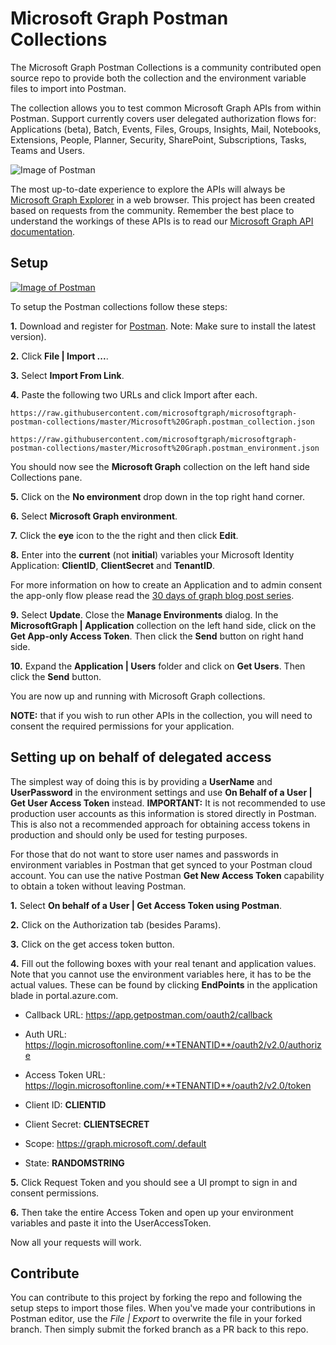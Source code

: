 # Microsoft Graph Postman Collections

The Microsoft Graph Postman Collections is a community contributed open source repo to provide both the collection and the environment variable files to import into Postman.

The collection allows you to test common Microsoft Graph APIs from within Postman. Support currently covers user delegated authorization flows for: Applications (beta), Batch, Events, Files, Groups, Insights, Mail, Notebooks, Extensions, People, Planner, Security, SharePoint, Subscriptions, Tasks, Teams and Users.

![Image of Postman](https://github.com/microsoftgraph/microsoftgraph-postman-collections/blob/master/images/postman.png?raw=true)

The most up-to-date experience to explore the APIs will always be [Microsoft Graph Explorer](https://developer.microsoft.com/en-us/graph/graph-explorer) in a web browser. This project has been created based on requests from the community. Remember the best place to understand the workings of these APIs is to read our [Microsoft Graph API documentation](https://docs.microsoft.com/en-us/graph/).

## Setup

[![Image of Postman](https://github.com/microsoftgraph/microsoftgraph-postman-collections/blob/master/images/video.png?raw=true)](https://www.youtube.com/watch?v=4tg-OBdv_8o)

To setup the Postman collections follow these steps:

**1.** Download and register for [Postman](https://www.getpostman.com/). Note: Make sure to install the latest version).

**2.** Click **File | Import ...**.

**3.** Select **Import From Link**.

**4.** Paste the following two URLs and click Import after each.

`https://raw.githubusercontent.com/microsoftgraph/microsoftgraph-postman-collections/master/Microsoft%20Graph.postman_collection.json`

`https://raw.githubusercontent.com/microsoftgraph/microsoftgraph-postman-collections/master/Microsoft%20Graph.postman_environment.json`

You should now see the **Microsoft Graph** collection on the left hand side Collections pane.

**5.** Click on the **No environment** drop down in the top right hand corner.

**6.** Select **Microsoft Graph environment**.

**7.** Click the **eye** icon to the the right and then click **Edit**.

**8.** Enter into the **current** (not **initial**) variables your Microsoft Identity Application: **ClientID**, **ClientSecret** and **TenantID**. 

For more information on how to create an Application and to admin consent the app-only flow please read the [30 days of graph blog post series](https://developer.microsoft.com/en-us/graph/blogs/30daysmsgraph-day-13-postman-to-make-microsoft-graph-calls/).

**9.** Select **Update**. Close the **Manage Environments** dialog. In the **MicrosoftGraph | Application** collection on the left hand side, click on the **Get App-only Access Token**. Then click the **Send** button on right hand side.

**10.** Expand the **Application | Users** folder and click on **Get Users**. Then click the **Send** button.

You are now up and running with Microsoft Graph collections.

**NOTE:** that if you wish to run other APIs in the collection, you will need to consent the required permissions for your application.

## Setting up on behalf of delegated access
The simplest way of doing this is by providing a **UserName** and **UserPassword** in the environment settings and use **On Behalf of a User | Get User Access Token** instead. **IMPORTANT:** It is not recommended to use production user accounts as this information is stored directly in Postman. This is also not a recommended approach for obtaining access tokens in production and should only be used for testing purposes.

For those that do not want to store user names and passwords in environment variables in Postman that get synced to your Postman cloud account. You can use the native Postman **Get New Access Token** capability to obtain a token without leaving Postman.

**1.** Select **On behalf of a User | Get Access Token using Postman**.

**2.** Click on the Authorization tab (besides Params).

**3.** Click on the get access token button.

**4.** Fill out the following boxes with your real tenant and application values. Note that you cannot use the environment variables here, it has to be the actual values. These can be found by clicking **EndPoints** in the application blade in portal.azure.com.

- Callback URL: https://app.getpostman.com/oauth2/callback

- Auth URL: https://login.microsoftonline.com/**TENANTID**/oauth2/v2.0/authorize

- Access Token URL: https://login.microsoftonline.com/**TENANTID**/oauth2/v2.0/token

- Client ID: **CLIENTID**

- Client Secret: **CLIENTSECRET**

- Scope: https://graph.microsoft.com/.default

- State: **RANDOMSTRING**

 
**5.** Click Request Token and you should see a UI prompt to sign in and consent permissions.

**6.** Then take the entire Access Token and open up your environment variables and paste it into the UserAccessToken.

Now all your requests will work.

## Contribute

You can contribute to this project by forking the repo and following the setup steps to import those files. When you've made your contributions in Postman editor, use the *File | Export* to overwrite the file in your forked branch. Then simply submit the forked branch as a PR back to this repo.
